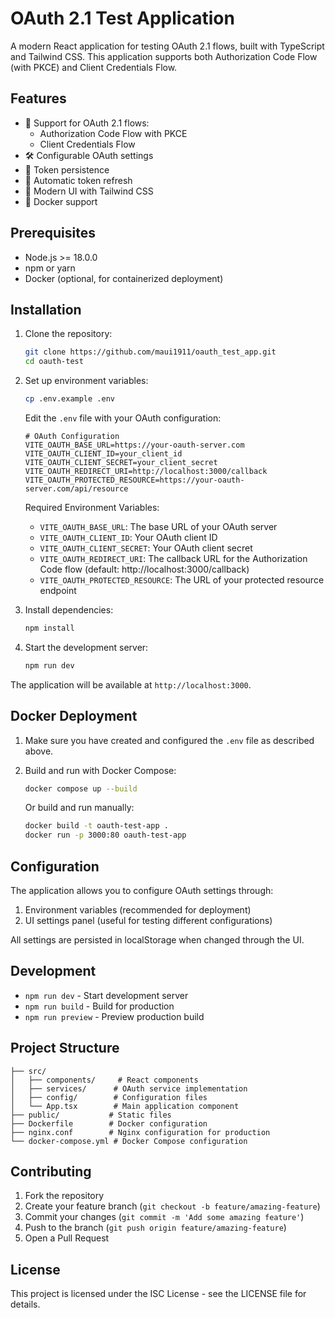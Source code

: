# OAuth 2.1 Test Application

A modern React application for testing OAuth 2.1 flows, built with TypeScript and Tailwind CSS. This application supports both Authorization Code Flow (with PKCE) and Client Credentials Flow.

## Features

- 🔐 Support for OAuth 2.1 flows:
  - Authorization Code Flow with PKCE
  - Client Credentials Flow
- 🛠️ Configurable OAuth settings
- 💾 Token persistence
- 🔄 Automatic token refresh
- 🎨 Modern UI with Tailwind CSS
- 🐳 Docker support

## Prerequisites

- Node.js >= 18.0.0
- npm or yarn
- Docker (optional, for containerized deployment)

## Installation

1. Clone the repository:
   ```bash
   git clone https://github.com/maui1911/oauth_test_app.git
   cd oauth-test
   ```

2. Set up environment variables:
   ```bash
   cp .env.example .env
   ```
   
   Edit the `.env` file with your OAuth configuration:
   ```env
   # OAuth Configuration
   VITE_OAUTH_BASE_URL=https://your-oauth-server.com
   VITE_OAUTH_CLIENT_ID=your_client_id
   VITE_OAUTH_CLIENT_SECRET=your_client_secret
   VITE_OAUTH_REDIRECT_URI=http://localhost:3000/callback
   VITE_OAUTH_PROTECTED_RESOURCE=https://your-oauth-server.com/api/resource
   ```

   Required Environment Variables:
   - `VITE_OAUTH_BASE_URL`: The base URL of your OAuth server
   - `VITE_OAUTH_CLIENT_ID`: Your OAuth client ID
   - `VITE_OAUTH_CLIENT_SECRET`: Your OAuth client secret
   - `VITE_OAUTH_REDIRECT_URI`: The callback URL for the Authorization Code flow (default: http://localhost:3000/callback)
   - `VITE_OAUTH_PROTECTED_RESOURCE`: The URL of your protected resource endpoint

3. Install dependencies:
   ```bash
   npm install
   ```

4. Start the development server:
   ```bash
   npm run dev
   ```

The application will be available at `http://localhost:3000`.

## Docker Deployment

1. Make sure you have created and configured the `.env` file as described above.

2. Build and run with Docker Compose:
   ```bash
   docker compose up --build
   ```

   Or build and run manually:
   ```bash
   docker build -t oauth-test-app .
   docker run -p 3000:80 oauth-test-app
   ```

## Configuration

The application allows you to configure OAuth settings through:
1. Environment variables (recommended for deployment)
2. UI settings panel (useful for testing different configurations)

All settings are persisted in localStorage when changed through the UI.

## Development

- `npm run dev` - Start development server
- `npm run build` - Build for production
- `npm run preview` - Preview production build

## Project Structure

```
├── src/
│   ├── components/     # React components
│   ├── services/      # OAuth service implementation
│   ├── config/        # Configuration files
│   └── App.tsx        # Main application component
├── public/           # Static files
├── Dockerfile        # Docker configuration
├── nginx.conf        # Nginx configuration for production
└── docker-compose.yml # Docker Compose configuration
```

## Contributing

1. Fork the repository
2. Create your feature branch (`git checkout -b feature/amazing-feature`)
3. Commit your changes (`git commit -m 'Add some amazing feature'`)
4. Push to the branch (`git push origin feature/amazing-feature`)
5. Open a Pull Request

## License

This project is licensed under the ISC License - see the LICENSE file for details. 